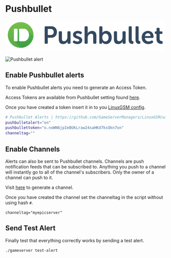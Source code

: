 # Pushbullet

![](../.gitbook/assets/pushbullet_logo%20%281%29.png)

![Pushbullet alert](https://linuxgsm.com/wp-content/uploads/2016/05/lgsm-pushbullet.png)

## Enable Pushbullet alerts

To enable Pushbullet alerts you need to generate an Access Token.

Access Tokens are available from Pushbullet setting found [here](https://www.pushbullet.com/#settings).

Once you have created a token insert it in to you [LinuxGSM config](../configuration/linuxgsm-config.md).

```bash
# Pushbullet Alerts | https://github.com/GameServerManagers/LinuxGSM/wiki/Pushbullet
pushbulletalert="on"
pushbullettoken="o.noWN6jpIeBUkLraw24saHKd7ksOkn7on"
channeltag=""
```

## Enable Channels

Alerts can also be sent to Pushbullet channels. Channels are push notification feeds that can be subscribed to. Anything you push to a channel will instantly go to all of the channel's subscribers. Only the owner of a channel can push to it.

Visit [here](https://www.pushbullet.com/my-channel) to generate a channel.

Once you have created the channel set the channeltag in the script without using hash `#`.

```text
channeltag="myepicserver"
```

## Send Test Alert

Finally test that everything correctly works by sending a test alert.

```text
./gameserver test-alert
```

